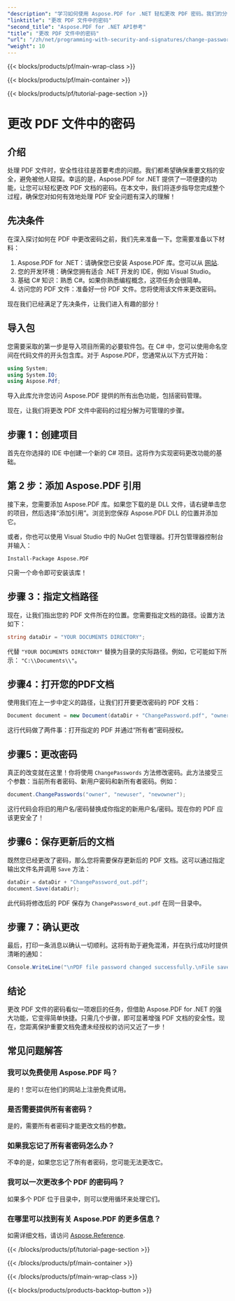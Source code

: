 ```yaml
---
"description": "学习如何使用 Aspose.PDF for .NET 轻松更改 PDF 密码。我们的分步指南将引导您安全地完成整个过程。"
"linktitle": "更改 PDF 文件中的密码"
"second_title": "Aspose.PDF for .NET API参考"
"title": "更改 PDF 文件中的密码"
"url": "/zh/net/programming-with-security-and-signatures/change-password/"
"weight": 10
---
```


{{< blocks/products/pf/main-wrap-class >}}

{{< blocks/products/pf/main-container >}}

{{< blocks/products/pf/tutorial-page-section >}}

# 更改 PDF 文件中的密码

## 介绍

处理 PDF 文件时，安全性往往是首要考虑的问题。我们都希望确保重要文档的安全，避免被他人窥探。幸运的是，Aspose.PDF for .NET 提供了一项便捷的功能，让您可以轻松更改 PDF 文档的密码。在本文中，我们将逐步指导您完成整个过程，确保您对如何有效地处理 PDF 安全问题有深入的理解！

## 先决条件

在深入探讨如何在 PDF 中更改密码之前，我们先来准备一下。您需要准备以下材料：

1. Aspose.PDF for .NET：请确保您已安装 Aspose.PDF 库。您可以从 [网站](https://releases。aspose.com/pdf/net/).
2. 您的开发环境：确保您拥有适合 .NET 开发的 IDE，例如 Visual Studio。
3. 基础 C# 知识：熟悉 C#。如果你熟悉编程概念，这项任务会很简单。
4. 访问您的 PDF 文件：准备好一份 PDF 文件。您将使用该文件来更改密码。

现在我们已经满足了先决条件，让我们进入有趣的部分！

## 导入包

您需要采取的第一步是导入项目所需的必要软件包。在 C# 中，您可以使用命名空间在代码文件的开头包含库。对于 Aspose.PDF，您通常从以下方式开始：

```csharp
using System;
using System.IO;
using Aspose.Pdf;
```

导入此库允许您访问 Aspose.PDF 提供的所有出色功能，包括密码管理。 

现在，让我们将更改 PDF 文件中密码的过程分解为可管理的步骤。 

## 步骤 1：创建项目

首先在你选择的 IDE 中创建一个新的 C# 项目。这将作为实现密码更改功能的基础。

## 第 2 步：添加 Aspose.PDF 引用

接下来，您需要添加 Aspose.PDF 库。如果您下载的是 DLL 文件，请右键单击您的项目，然后选择“添加引用”。浏览到您保存 Aspose.PDF DLL 的位置并添加它。

或者，你也可以使用 Visual Studio 中的 NuGet 包管理器。打开包管理器控制台并输入：

```
Install-Package Aspose.PDF
```

只需一个命令即可安装该库！

## 步骤 3：指定文档路径

现在，让我们指出您的 PDF 文件所在的位置。您需要指定文档的路径。设置方法如下：

```csharp
string dataDir = "YOUR DOCUMENTS DIRECTORY";
```

代替 `"YOUR DOCUMENTS DIRECTORY"` 替换为目录的实际路径。例如，它可能如下所示： `"C:\\Documents\\"`。

## 步骤4：打开您的PDF文档

使用我们在上一步中定义的路径，让我们打开要更改密码的 PDF 文档：

```csharp
Document document = new Document(dataDir + "ChangePassword.pdf", "owner");
```

这行代码做了两件事：打开指定的 PDF 并通过“所有者”密码授权。

## 步骤5：更改密码

真正的改变就在这里！你将使用 `ChangePasswords` 方法修改密码。此方法接受三个参数：当前所有者密码、新用户密码和新所有者密码。例如：

```csharp
document.ChangePasswords("owner", "newuser", "newowner");
```

这行代码会将旧的用户名/密码替换成你指定的新用户名/密码。现在你的 PDF 应该更安全了！

## 步骤6：保存更新后的文档

既然您已经更改了密码，那么您将需要保存更新后的 PDF 文档。这可以通过指定输出文件名并调用 `Save` 方法：

```csharp
dataDir = dataDir + "ChangePassword_out.pdf";
document.Save(dataDir);
```

此代码将修改后的 PDF 保存为 `ChangePassword_out.pdf` 在同一目录中。

## 步骤 7：确认更改

最后，打印一条消息以确认一切顺利。这将有助于避免混淆，并在执行成功时提供清晰的通知：

```csharp
Console.WriteLine("\nPDF file password changed successfully.\nFile saved at " + dataDir);
```

## 结论

更改 PDF 文件的密码看似一项艰巨的任务，但借助 Aspose.PDF for .NET 的强大功能，它变得简单快捷。只需几个步骤，即可显著增强 PDF 文档的安全性。现在，您距离保护重要文档免遭未经授权的访问又近了一步！

## 常见问题解答

### 我可以免费使用 Aspose.PDF 吗？
是的！您可以在他们的网站上注册免费试用。

### 是否需要提供所有者密码？
是的，需要所有者密码才能更改文档的参数。

### 如果我忘记了所有者密码怎么办？
不幸的是，如果您忘记了所有者密码，您可能无法更改它。

### 我可以一次更改多个 PDF 的密码吗？
如果多个 PDF 位于目录中，则可以使用循环来处理它们。

### 在哪里可以找到有关 Aspose.PDF 的更多信息？
如需详细文档，请访问 [Aspose.Reference](https://reference。aspose.com/pdf/net/).

{{< /blocks/products/pf/tutorial-page-section >}}

{{< /blocks/products/pf/main-container >}}

{{< /blocks/products/pf/main-wrap-class >}}

{{< blocks/products/products-backtop-button >}}